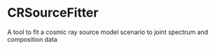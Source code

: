 # CRSourceFitter

A tool to fit a cosmic ray source model scenario to joint spectrum and composition data
